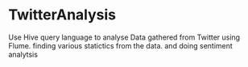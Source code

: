 # TwitterAnalysis
Use Hive query language to analyse Data gathered from Twitter using Flume.
finding various statictics from the data.
and doing sentiment analytsis
